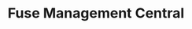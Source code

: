 ---
layout: solution
title: Fuse Management Central
status: stable
order: 1
identifier: fuse
permalink: /fuse/
main-color: fuchsia
logo-acronym: Fu
logo-section: APM
short-name: Fuse Management Central
full-name: Fuse Management Central
description: The most simplified and intuitive OpenText Content Suite/Extended ECM management solution.
twitter-url: https://twitter.com/VigletTweet
social-image: https://viglet.org/static_files/img/fuse_logo.png
facebook-url: https://www.facebook.com/viglet
youtube-playlist-id: PLucp-3sa10A5kjvO_DIlAqz5wIqVQWH30
file-type: .jar
youtube-channel: https://www.youtube.com/channel/UCMOUMnOecpTV05LpLytawuw
---